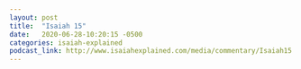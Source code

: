 ```yaml
---
layout: post
title:  "Isaiah 15"
date:   2020-06-28-10:20:15 -0500
categories: isaiah-explained
podcast_link: http://www.isaiahexplained.com/media/commentary/Isaiah15.mp3
---
```

